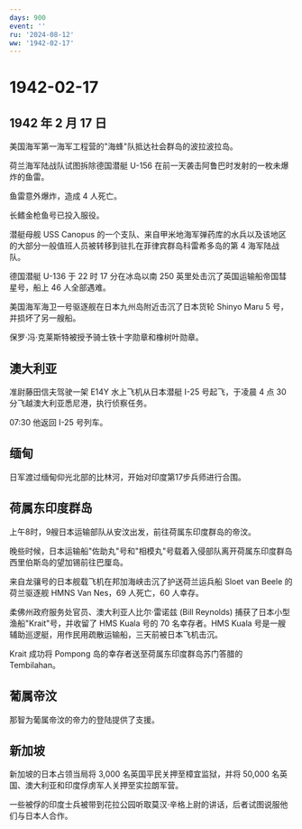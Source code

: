 ```yaml
---
days: 900
event: ''
ru: '2024-08-12'
ww: '1942-02-17'
---
```


# 1942-02-17

## 1942 年 2 月 17 日

美国海军第一海军工程营的"海蜂"队抵达社会群岛的波拉波拉岛。

荷兰海军陆战队试图拆除德国潜艇 U-156
在前一天袭击阿鲁巴时发射的一枚未爆炸的鱼雷。

鱼雷意外爆炸，造成 4 人死亡。

长鳍金枪鱼号已投入服役。

潜艇母舰 USS Canopus
的一个支队、来自甲米地海军弹药库的水兵以及该地区的大部分一般值班人员被转移到驻扎在菲律宾群岛科雷希多岛的第
4 海军陆战队。

德国潜艇 U-136 于 22 时 17 分在冰岛以南 250
英里处击沉了英国运输船帝国彗星号，船上 46 人全部遇难。

美国海军海卫一号驱逐舰在日本九州岛附近击沉了日本货轮 Shinyo Maru 5
号，并损坏了另一艘船。

保罗·冯·克莱斯特被授予骑士铁十字勋章和橡树叶勋章。

## 澳大利亚

准尉藤田信夫驾驶一架 E14Y 水上飞机从日本潜艇 I-25 号起飞，于凌晨 4 点 30
分飞越澳大利亚悉尼港，执行侦察任务。

07:30 他返回 I-25 号列车。

## 缅甸

日军渡过缅甸仰光北部的比林河，开始对印度第17步兵师进行合围。

## 荷属东印度群岛

上午8时，9艘日本运输部队从安汶出发，前往荷属东印度群岛的帝汶。

晚些时候，日本运输船"佐助丸"号和"相模丸"号载着入侵部队离开荷属东印度群岛西里伯斯岛的望加锡前往巴厘岛。

来自龙骧号的日本舰载飞机在邦加海峡击沉了护送荷兰运兵船 Sloet van Beele
的荷兰驱逐舰 HMNS Van Nes，69 人死亡，60 人幸存。

柔佛州政府服务处官员、澳大利亚人比尔·雷诺兹 (Bill Reynolds)
捕获了日本小型渔船"Krait"号，并收留了 HMS Kuala 号的 70 名幸存者。HMS
Kuala 号是一艘辅助巡逻艇，用作民用疏散运输船，三天前被日本飞机击沉。

Krait 成功将 Pompong 岛的幸存者送至荷属东印度群岛苏门答腊的 Tembilahan。

## 葡属帝汶

那智为葡属帝汶的帝力的登陆提供了支援。

## 新加坡

新加坡的日本占领当局将 3,000 名英国平民关押至樟宜监狱，并将 50,000
名英国、澳大利亚和印度俘虏军人关押至实拉朗军营。

一些被俘的印度士兵被带到花拉公园听取莫汉·辛格上尉的讲话，后者试图说服他们与日本人合作。